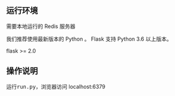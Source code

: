 ## 运行环境  

需要本地运行的 Redis 服务器

我们推荐使用最新版本的 Python 。 Flask 支持 Python 3.6 以上版本。

flask >= 2.0

## 操作说明  

运行<kbd>run.py</kbd>，浏览器访问 localhost:6379  

